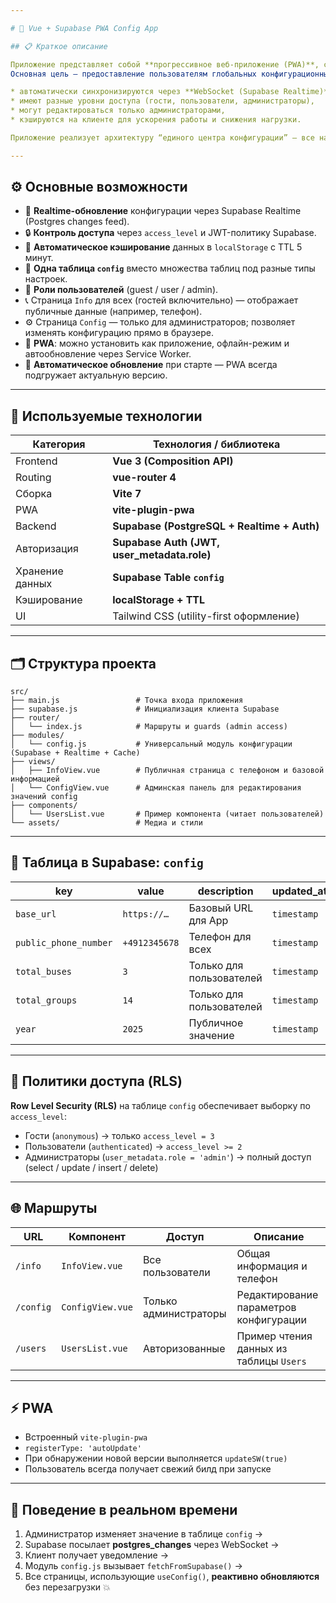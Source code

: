 ```yaml
---

# 🧭 Vue + Supabase PWA Config App

## 📋 Краткое описание

Приложение представляет собой **прогрессивное веб-приложение (PWA)**, созданное на **Vue 3 + Vite**, которое взаимодействует с базой данных **Supabase**.
Основная цель — предоставление пользователям глобальных конфигурационных данных (настроек), которые:

* автоматически синхронизируются через **WebSocket (Supabase Realtime)**,
* имеют разные уровни доступа (гости, пользователи, администраторы),
* могут редактироваться только администраторами,
* кэшируются на клиенте для ускорения работы и снижения нагрузки.

Приложение реализует архитектуру “единого центра конфигурации” — все настройки хранятся в таблице `config`, а клиенты автоматически получают актуальные данные при изменениях.

---
```


## ⚙️ Основные возможности

* 📡 **Realtime-обновление** конфигурации через Supabase Realtime (Postgres changes feed).
* 🔒 **Контроль доступа** через `access_level` и JWT-политику Supabase.
* 🧠 **Автоматическое кэширование** данных в `localStorage` с TTL 5 минут.
* 🧱 **Одна таблица `config`** вместо множества таблиц под разные типы настроек.
* 👤 **Роли пользователей** (guest / user / admin).
* 📞 Страница `Info` для всех (гостей включительно) — отображает публичные данные (например, телефон).
* ⚙️ Страница `Config` — только для администраторов; позволяет изменять конфигурацию прямо в браузере.
* 🚀 **PWA**: можно установить как приложение, офлайн-режим и автообновление через Service Worker.
* 🔁 **Автоматическое обновление** при старте — PWA всегда подгружает актуальную версию.

---

## 🧰 Используемые технологии

| Категория       | Технология / библиотека                     |
| --------------- | ------------------------------------------- |
| Frontend        | **Vue 3 (Composition API)**                 |
| Routing         | **vue-router 4**                            |
| Сборка          | **Vite 7**                                  |
| PWA             | **vite-plugin-pwa**                         |
| Backend         | **Supabase (PostgreSQL + Realtime + Auth)** |
| Авторизация     | **Supabase Auth (JWT, user_metadata.role)** |
| Хранение данных | **Supabase Table `config`**                 |
| Кэширование     | **localStorage + TTL**                      |
| UI              | Tailwind CSS (utility-first оформление)     |

---

## 🗂️ Структура проекта

```
src/
├── main.js                 # Точка входа приложения
├── supabase.js             # Инициализация клиента Supabase
├── router/
│   └── index.js            # Маршруты и guards (admin access)
├── modules/
│   └── config.js           # Универсальный модуль конфигурации (Supabase + Realtime + Cache)
├── views/
│   ├── InfoView.vue        # Публичная страница с телефоном и базовой информацией
│   └── ConfigView.vue      # Админская панель для редактирования значений config
├── components/
│   └── UsersList.vue       # Пример компонента (читает пользователей)
└── assets/                 # Медиа и стили
```

---

## 🧩 Таблица в Supabase: `config`

| key                   | value         | description              | updated_at  | access_level |
| --------------------- | ------------- | ------------------------ | ----------- | ------------ |
| `base_url`            | `https://…`   | Базовый URL для App      | `timestamp` | 1            |
| `public_phone_number` | `+4912345678` | Телефон для всех         | `timestamp` | 3            |
| `total_buses`         | `3`           | Только для пользователей | `timestamp` | 2            |
| `total_groups`        | `14`          | Только для пользователей | `timestamp` | 2            |
| `year`                | `2025`        | Публичное значение       | `timestamp` | 3            |

---

## 🔐 Политики доступа (RLS)

**Row Level Security (RLS)** на таблице `config` обеспечивает выборку по `access_level`:

* Гости (`anonymous`) → только `access_level = 3`
* Пользователи (`authenticated`) → `access_level >= 2`
* Администраторы (`user_metadata.role = 'admin'`) → полный доступ (select / update / insert / delete)

---

## 🌐 Маршруты

| URL       | Компонент        | Доступ                | Описание                                |
| --------- | ---------------- | --------------------- | --------------------------------------- |
| `/info`   | `InfoView.vue`   | Все пользователи      | Общая информация и телефон              |
| `/config` | `ConfigView.vue` | Только администраторы | Редактирование параметров конфигурации  |
| `/users`  | `UsersList.vue`  | Авторизованные        | Пример чтения данных из таблицы `Users` |

---

## ⚡ PWA

* Встроенный `vite-plugin-pwa`
* `registerType: 'autoUpdate'`
* При обнаружении новой версии выполняется `updateSW(true)`
* Пользователь всегда получает свежий билд при запуске

---

## 🧠 Поведение в реальном времени

1. Администратор изменяет значение в таблице `config` →
2. Supabase посылает **postgres_changes** через WebSocket →
3. Клиент получает уведомление →
4. Модуль `config.js` вызывает `fetchFromSupabase()` →
5. Все страницы, использующие `useConfig()`, **реактивно обновляются** без перезагрузки 💥
